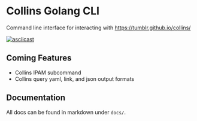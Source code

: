 Collins Golang CLI
==================

Command line interface for interacting with https://tumblr.github.io/collins/

[![asciicast](https://asciinema.org/a/HfytRKrk8jpgVFmFxOiZyusFS.svg)](https://asciinema.org/a/HfytRKrk8jpgVFmFxOiZyusFS)

## Coming Features

* Collins IPAM subcommand
* Collins query yaml, link, and json output formats

## Documentation

All docs can be found in markdown under `docs/`.
